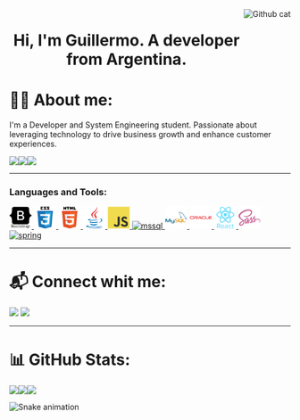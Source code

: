 <img align="right" alt="Github cat" height="140px" src="https://raw.githubusercontent.com/gist/moonheekim0118/bcbbb9c2fd8c477027617a67e0ec812f/raw/2c15614ff01ff7518bcd6da526939644c8324e11/octocat.gif"/>

<h1 align="center">Hi, I'm Guillermo. A developer from Argentina.</h1>

# 👨‍💻 About me:
I'm a Developer and System Engineering student. Passionate about leveraging technology to drive business growth and enhance customer experiences.

<div align='center' style="display: flex;">
  <img src="https://img.shields.io/github/followers/guille-k6?label=follow&logo=github&style=flat" />
  <img src="https://img.shields.io/github/stars/guille-k6?label=%E2%AD%90GitHub%20stars&style=flat" />
  <img src="https://komarev.com/ghpvc/?username=guille-k6&style=flat&color=blue" />
</div>

---

<h3 align="left">Languages and Tools:</h3>
<p align="left"> <a href="https://getbootstrap.com" target="_blank" rel="noreferrer"> <img src="https://raw.githubusercontent.com/devicons/devicon/master/icons/bootstrap/bootstrap-plain-wordmark.svg" alt="bootstrap" width="40" height="40"/> </a> <a href="https://www.w3schools.com/css/" target="_blank" rel="noreferrer"> <img src="https://raw.githubusercontent.com/devicons/devicon/master/icons/css3/css3-original-wordmark.svg" alt="css3" width="40" height="40"/> </a> <a href="https://www.w3.org/html/" target="_blank" rel="noreferrer"> <img src="https://raw.githubusercontent.com/devicons/devicon/master/icons/html5/html5-original-wordmark.svg" alt="html5" width="40" height="40"/> </a> <a href="https://www.java.com" target="_blank" rel="noreferrer"> <img src="https://raw.githubusercontent.com/devicons/devicon/master/icons/java/java-original.svg" alt="java" width="40" height="40"/> </a> <a href="https://developer.mozilla.org/en-US/docs/Web/JavaScript" target="_blank" rel="noreferrer"> <img src="https://raw.githubusercontent.com/devicons/devicon/master/icons/javascript/javascript-original.svg" alt="javascript" width="40" height="40"/> </a> <a href="https://www.microsoft.com/en-us/sql-server" target="_blank" rel="noreferrer"> <img src="https://www.svgrepo.com/show/303229/microsoft-sql-server-logo.svg" alt="mssql" width="40" height="40"/> </a> <a href="https://www.mysql.com/" target="_blank" rel="noreferrer"> <img src="https://raw.githubusercontent.com/devicons/devicon/master/icons/mysql/mysql-original-wordmark.svg" alt="mysql" width="40" height="40"/> </a> <a href="https://www.oracle.com/" target="_blank" rel="noreferrer"> <img src="https://raw.githubusercontent.com/devicons/devicon/master/icons/oracle/oracle-original.svg" alt="oracle" width="40" height="40"/> </a> <a href="https://reactjs.org/" target="_blank" rel="noreferrer"> <img src="https://raw.githubusercontent.com/devicons/devicon/master/icons/react/react-original-wordmark.svg" alt="react" width="40" height="40"/> </a> <a href="https://sass-lang.com" target="_blank" rel="noreferrer"> <img src="https://raw.githubusercontent.com/devicons/devicon/master/icons/sass/sass-original.svg" alt="sass" width="40" height="40"/> </a> <a href="https://spring.io/" target="_blank" rel="noreferrer"> <img src="https://www.vectorlogo.zone/logos/springio/springio-icon.svg" alt="spring" width="40" height="40"/> </a> </p>

---

# 📬  Connect whit me:
[<img src="https://img.shields.io/badge/Email-guillermogcasey%40gmail.com-ea4335">](mailto:guillermogcasey@gmail.com)
[<img src="https://img.shields.io/badge/LinkedIn-GuillermoCasey-166CA5">](https://www.linkedin.com/in/guillermo-casey-48045320b/)

---

# 📊 GitHub Stats:
<div align='center' style="display: flex;">
  <img src="https://github-readme-stats.vercel.app/api?username=guille-k6&theme=dracula&hide_border=true&include_all_commits=false&count_private=true" />
  <img src="https://github-readme-streak-stats.herokuapp.com/?user=guille-k6&theme=dracula&hide_border=true" />
  <img src="https://github-readme-stats.vercel.app/api/top-langs/?username=guille-k6&theme=dracula&hide_border=true&include_all_commits=false&count_private=true&layout=compact" />
</div>

![Snake animation](https://github.com/guille-k6/guille-k6/blob/output/github-contribution-grid-snake.svg)
